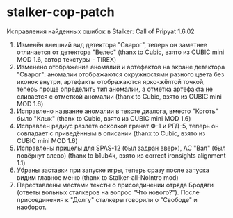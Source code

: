 stalker-cop-patch
=================

Исправления найденных ошибок в Stalker: Call of Pripyat 1.6.02

1. Изменён внешний вид детектора "Сварог", теперь он заметнее отличается от детектора "Велес"
   (thanx to Cubic, взято из CUBIC mini MOD 1.6, автор текстуры - TIREX)
2. Изменено отображение аномалий и артефактов на экране детектора "Сварог": аномалии отображаются
   окружностями разного цвета без иконок внутри, артефакты отображаются ярко-жёлтой точкой,
   теперь проще определить тип аномалии, а отметка артефакта не сливается с отметкой аномалии
   (thanx to Cubic, взято из CUBIC mini MOD 1.6)
3. Исправлено название аномалии в тексте диалога, вместо "Коготь" было "Клык"
   (thanx to Cubic, взято из CUBIC mini MOD 1.6)
4. Исправлен радиус разлёта осколков гранат Ф-1 и РГД-5, теперь он совпадает с приведённым
   в описании (thanx to Cubic, взято из CUBIC mini MOD 1.6)
5. Исправлены прицелы для SPAS-12 (был задран вверх), АС "Вал" (был повёрнут влево)
   (thanx to b1ub4k, взято из correct ironsights alignment 1.1)
6. Убраны заставки при запуске игры, теперь сразу после запуска видим главное меню
   (thanx to Stalker-all-NoIntro mod)
7. Переставлены местами тексты о присоединении отряда Бродяги (ответы вольных сталкеров на вопрос
   "Что нового?"). После присоединения к "Долгу" сталкеры говорили о "Свободе" и наоборот.
